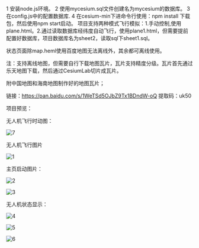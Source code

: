 1 安装node.js环境。
2 使用mycesium.sql文件创建名为mycesium的数据库。
3 在config.js中的配置数据库.
4 在cesium-min下进命令行使用：npm install 下载包，然后使用npm start启动。
项目支持两种模式飞行模拟：1.手动控制,使用plane.html。2.通过读取数据库经纬度自动飞行，使用plane1.html，但需要提前配置好数据库，项目数据库名为sheet2，读取sql下sheet1.sql。

状态页面除map.heml使用百度地图无法离线外，其余都可离线使用。

注：支持离线地图，但需要自行下载地图瓦片，瓦片支持精度分级。瓦片首先通过乐天地图下载，然后通过CesiumLab切片成瓦片。

附中国地图和海南地图制作好的地图瓦片；

链接：https://pan.baidu.com/s/1WeTSd5OJbZ9Tx1BDndW-oQ 
提取码：uk50 

项目预览：

无人机飞行时动图：

![7](https://gitee.com/KivenGood/uav-simulation/raw/master/image/7.gif)

无人机飞行图片

![1](https://gitee.com/KivenGood/uav-simulation/raw/master/image/1.png)

主页启动图片：

![2](https://gitee.com/KivenGood/uav-simulation/raw/master/image/2.png)

![3](https://gitee.com/KivenGood/uav-simulation/raw/master/image/3.png)

无人机状态显示：

![4](https://gitee.com/KivenGood/uav-simulation/raw/master/image/4.png)

![5](https://gitee.com/KivenGood/uav-simulation/raw/master/image/5.png)

![6](https://gitee.com/KivenGood/uav-simulation/raw/master/image/6.png)

